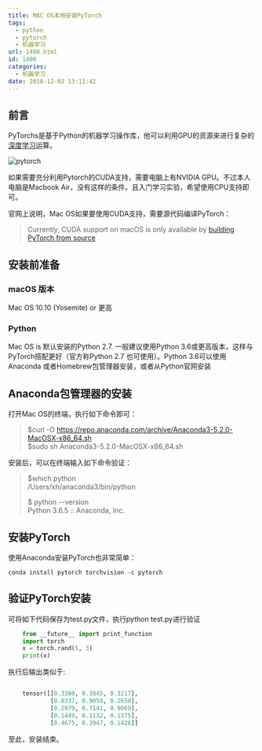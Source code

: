 ```yaml
---
title: MAC OS本地安装PyTorch
tags:
  - python
  - pytorch
  - 机器学习
url: 1400.html
id: 1400
categories:
  - 机器学习
date: 2018-12-02 13:11:42
---
```


前言
--

PyTorchs是基于Python的机器学习操作库，他可以利用GPU的资源来进行复杂的[深度学习](https://www.l2h.site/category/machine-learning/)运算。

![pytorch](http://pic.l2h.site/PyTorch.jpg)

如果需要充分利用Pytorch的CUDA支持，需要电脑上有NVIDIA GPU。不过本人电脑是Macbook Air，没有这样的条件。且入门学习实验，希望使用CPU支持即可。

官网上说明，Mac OS如果要使用CUDA支持，需要源代码编译PyTorch：

> Currently, CUDA support on macOS is only available by [building PyTorch from source](https://pytorch.org/get-started/locally/#mac-from-source)

安装前准备
-----

### macOS 版本

Mac OS 10.10 (Yosemite) or 更高

### Python

Mac OS is 默认安装的Python 2.7. 一般建议使用Python 3.6或更高版本，这样与PyTorch搭配更好（官方称Python 2.7 也可使用）。Python 3.6可以使用Anaconda 或者Homebrew包管理器安装，或者从Python官网安装 

Anaconda包管理器的安装
---------------

打开Mac OS的终端，执行如下命令即可：

> $curl -O https://repo.anaconda.com/archive/Anaconda3-5.2.0-MacOSX-x86_64.sh  
> $sudo sh Anaconda3-5.2.0-MacOSX-x86_64.sh

安装后，可以在终端输入如下命令验证：

> $which python  
> /Users/xh/anaconda3/bin/python
> 
> $ python --version  
> Python 3.6.5 :: Anaconda, Inc.

安装PyTorch
---------

使用Anaconda安装PyTorch也非常简单：

    conda install pytorch torchvision -c pytorch

验证PyTorch安装
-----------

可将如下代码保存为test.py文件，执行python test.py进行验证
```python
    from __future__ import print_function
    import torch
    x = torch.rand(5, 3)
    print(x)  
```

执行后输出类似于:
```python

    tensor([[0.3380, 0.3845, 0.3217],
            [0.8337, 0.9050, 0.2650],
            [0.2979, 0.7141, 0.9069],
            [0.1449, 0.1132, 0.1375],
            [0.4675, 0.3947, 0.1426]]
```
至此，安装结束。